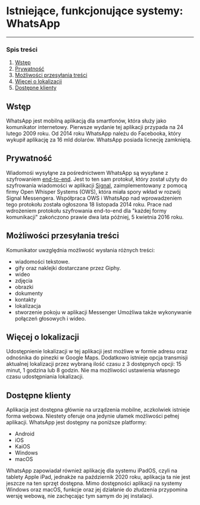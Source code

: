 # Istniejące, funkcjonujące systemy: WhatsApp
---
### Spis treści

1. [Wstęp](##Wstęp)
2. [Prywatność](##Prywatność)
3. [Możliwości przesyłania treści](##Możliwości-przesyłania-treści)
4. [Więcej o lokalizacji](##Więcej-o-lokalizacji)
5. [Dostępne klienty](##Dostępne-klienty)


## Wstęp

WhatsApp jest mobilną aplikacją dla smartfonów, która służy jako komunikator internetowy. Pierwsze wydanie tej aplikacji przypada na 24 lutego 2009 roku. Od 2014 roku WhatsApp należu do Facebooka, który wykupił aplikację za 16 mld dolarów. WhatsApp posiada licnecję zamkniętą.

## Prywatność

Wiadomośi wysyłąne za pośrednictwem WhatsApp są wysyłane z szyfrowaniem [end-to-end](https://en.wikipedia.org/wiki/End-to-end_encryption). Jest to ten sam protokuł, który został użyty do szyfrowania wiadomości w aplikacji [Signal](https://github.com/impune-pl/projekt-zespolowy/blob/impune-pl-docs/docs/Stage-1/signal.md), zaimplementowany z pomocą firmy Open Whisper Systems (OWS), która miała spory wkład w rozwój Signal Messengera. Współpraca OWS i WhatsApp nad wprowadzeniem tego protokołu została ogłoszona 18 listopada 2014 roku. Prace nad wdrożeniem protokołu szyfrowania end-to-end dla "każdej formy komunikacji" zakończono prawie dwa lata później, 5 kwietnia 2016 roku.

## Możliwości przesyłania treści

Komunikator uwzględnia możliwość wysłania różnych treści:  
- wiadomości tekstowe.
- gify oraz naklejki dostarczane przez Giphy.
- wideo
- zdjęcia
- obrazki
- dokumenty
- kontakty
- lokalizacja
- stworzenie pokoju w aplikacji Messenger
Umożliwa także wykonywanie połączeń głosowych i wideo.
  
## Więcej o lokalizacji

Udostępnienie lokalizacji w tej aplikacji jest możliwe w formie adresu oraz odnośnika do pinezki w Google Maps. Dodatkowo istnieje opcja transmisji aktualnej lokalizacji przez wybraną ilość czasu z 3 dostępnych opcji: 15 minut, 1 godzina lub 8 godzin. Nie ma możliwości ustawienia własnego czasu udostępniania lokalizacji. 
   
[](https://github.com/impune-pl/projekt-zespolowy/tree/therobby-docs/images/whatsapp1.jpg)

## Dostępne klienty

Aplikacja jest dostępna głównie na urządzenia mobilne, aczkolwiek istnieje forma webowa. Niestety oferuje ona jedynie ułamek możliwości pełnej aplikacji. WhatsApp jest dostępny na poniższe platformy:
- Android
- iOS
- KaiOS
- Windows  
- macOS
  
WhatsApp zapowiadał również aplikację dla systemu iPadOS, czyli na tablety Apple iPad, jednakże na październik 2020 roku, aplikacja ta nie jest jeszcze na ten sprzęt dostępna. 
Mimo dostępności aplikacji na systemy Windows oraz macOS, funkcje oraz jej działanie do złudzenia przypomina wersję webową, nie zachęcając tym samym do jej instalacji.